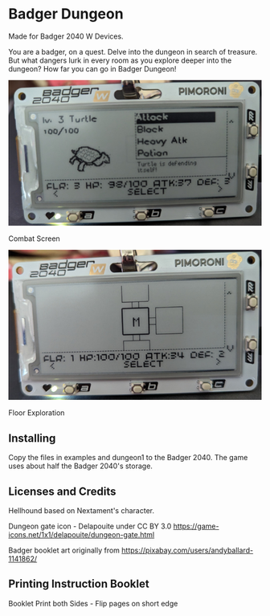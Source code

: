 # Badger Dungeon

Made for Badger 2040 W Devices.

You are a badger, on a quest. Delve into the dungeon in search of treasure. But what dangers lurk in every room as you explore deeper into the dungeon? How far you can go in Badger Dungeon!

![Combat](documentation/images/BadgerDungeonCombat.jpg)

Combat Screen

![Floor Exploration](documentation/images/BadgerDungeonExplore.jpg)

Floor Exploration

## Installing

Copy the files in examples and dungeon1 to the Badger 2040. The game uses about half the Badger 2040's storage.

## Licenses and Credits

Hellhound based on Nextament's character.

Dungeon gate icon - Delapouite under CC BY 3.0
https://game-icons.net/1x1/delapouite/dungeon-gate.html

Badger booklet art originally from https://pixabay.com/users/andyballard-1141862/

## Printing Instruction Booklet

Booklet
Print both Sides - Flip pages on short edge
